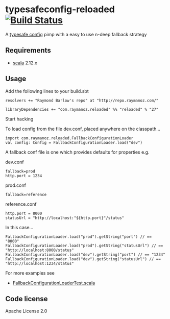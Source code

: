 typesafeconfig-reloaded [![Build Status](https://travis-ci.org/raymanoz/typesafeconfig-reloaded.svg?branch=master)](https://travis-ci.org/raymanoz/typesafeconfig-reloaded)
=======================

A [typesafe config](https://github.com/typesafehub/config) pimp with a easy to use n-deep fallback strategy

Requirements
------------
* [scala](http://www.scala-lang.org) 2.12.x

Usage
-----
Add the following lines to your build.sbt

    resolvers += "Raymond Barlow's repo" at "http://repo.raymanoz.com/"

    libraryDependencies += "com.raymanoz.reloaded" %% "reloaded" % "27"

Start hacking

To load config from the file dev.conf, placed anywhere on the classpath...

    import com.raymanoz.reloaded.FallbackConfigurationLoader
    val config: Config = FallbackConfigurationLoader.load("dev")

A fallback conf file is one which provides defaults for properties e.g.

dev.conf

    fallback=prod
    http.port = 1234

prod.conf

    fallback=reference

reference.conf

    http.port = 8000
    statusUrl = "http://localhost:"${http.port}"/status"

In this case...

    FallbackConfigurationLoader.load("prod").getString("port") // == "8000"
    FallbackConfigurationLoader.load("prod").getString("statusUrl") // == "http://localhost:8000/status"
    FallbackConfigurationLoader.load("dev").getString("port") // == "1234"
    FallbackConfigurationLoader.load("dev").getString("statusUrl") // == "http://localhost:1234/status"

For more examples see

* [FallbackConfigurationLoaderTest.scala](https://github.com/raymanoz/typesafeconfig-reloaded/blob/master/src/test/scala/com/raymanoz/reloaded/FallbackConfigurationLoaderTest.scala)

Code license
------------
Apache License 2.0